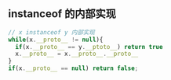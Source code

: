 ## instanceof 的内部实现
  ```js
  // x instanceof y 内部实现
  while(x.__proto__ != null){
    if(x.__proto__ == y.__ptoto__) return true
    x.__proto__ = x.__proto__.__proto__
  }
  if(x.__proto__ == null) return false;
  ```